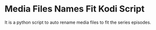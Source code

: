 # Media Files Names Fit Kodi Script

It is a python script to auto rename media files to fit the series episodes.
